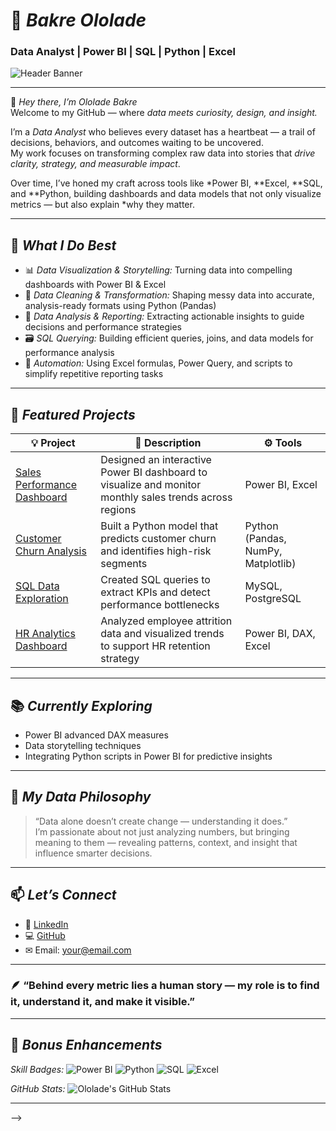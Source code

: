  # 💼 *Bakre Ololade*  
### Data Analyst | Power BI | SQL | Python | Excel  

![Header Banner](banner.png)

---

👋 *Hey there, I’m Ololade Bakre*  
Welcome to my GitHub — where *data meets curiosity, design, and insight.*

I’m a *Data Analyst* who believes every dataset has a heartbeat — a trail of decisions, behaviors, and outcomes waiting to be uncovered.  
My work focuses on transforming complex raw data into stories that *drive clarity, strategy, and measurable impact*.

Over time, I’ve honed my craft across tools like *Power BI, **Excel, **SQL, and **Python, building dashboards and data models that not only visualize metrics — but also explain *why they matter.

---

## 🧠 *What I Do Best*
- 📊 *Data Visualization & Storytelling:* Turning data into compelling dashboards with Power BI & Excel  
- 🧩 *Data Cleaning & Transformation:* Shaping messy data into accurate, analysis-ready formats using Python (Pandas)  
- 🧠 *Data Analysis & Reporting:* Extracting actionable insights to guide decisions and performance strategies  
- 🗃 *SQL Querying:* Building efficient queries, joins, and data models for performance analysis  
- 🔄 *Automation:* Using Excel formulas, Power Query, and scripts to simplify repetitive reporting tasks  

---

## 🚀 *Featured Projects*

| 💡 Project | 📝 Description | ⚙ Tools |
|-------------|----------------|----------|
| [Sales Performance Dashboard](https://github.com/yourusername/sales-dashboard) | Designed an interactive Power BI dashboard to visualize and monitor monthly sales trends across regions | Power BI, Excel |
| [Customer Churn Analysis](https://github.com/yourusername/customer-churn) | Built a Python model that predicts customer churn and identifies high-risk segments | Python (Pandas, NumPy, Matplotlib) |
| [SQL Data Exploration](https://github.com/yourusername/sql-analysis) | Created SQL queries to extract KPIs and detect performance bottlenecks | MySQL, PostgreSQL |
| [HR Analytics Dashboard](https://github.com/yourusername/hr-analytics) | Analyzed employee attrition data and visualized trends to support HR retention strategy | Power BI, DAX, Excel |

---

## 📚 *Currently Exploring*
- Power BI advanced DAX measures  
- Data storytelling techniques  
- Integrating Python scripts in Power BI for predictive insights  

---

## 🧭 *My Data Philosophy*
> “Data alone doesn’t create change — understanding it does.”  
I’m passionate about not just analyzing numbers, but bringing meaning to them — revealing patterns, context, and insight that influence smarter decisions.  

---

## 📫 *Let’s Connect*
- 💼 [LinkedIn](https://linkedin.com/in/yourusername)  
- 💻 [GitHub](https://github.com/BakreOlolade)  
- ✉ Email: your@email.com  

---

### 🪶 “Behind every metric lies a human story — my role is to find it, understand it, and make it visible.”

---

## 🌟 *Bonus Enhancements*

*Skill Badges:*
![Power BI](https://img.shields.io/badge/Power%20BI-F2C811?logo=powerbi&logoColor=black)
![Python](https://img.shields.io/badge/Python-3776AB?logo=python&logoColor=white)
![SQL](https://img.shields.io/badge/SQL-336791?logo=postgresql&logoColor=white)
![Excel](https://img.shields.io/badge/Excel-217346?logo=microsoft-excel&logoColor=white)

*GitHub Stats:*
![Ololade's GitHub Stats](https://github-readme-stats.vercel.app/api?username=BakreOlolade&show_icons=true&theme=radical)

---



-->
